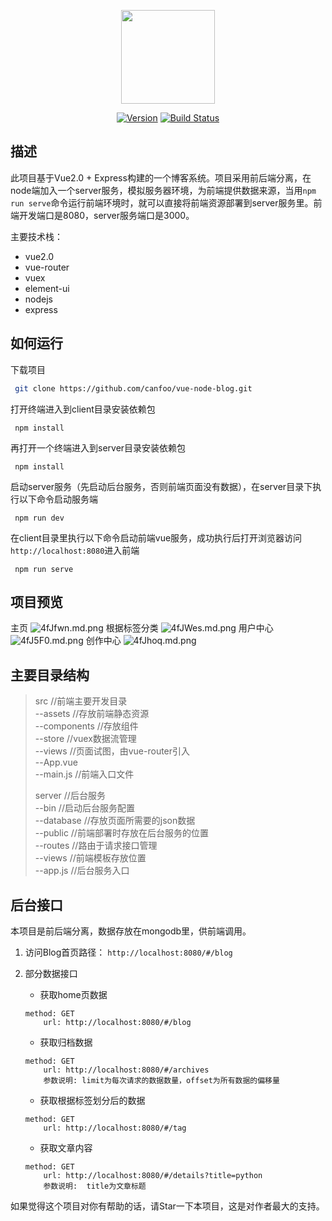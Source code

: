 <p align="center"><img width="150"src="http://i.imgur.com/qs9EUdv.png"></p>
<p align="center">
    <a href="https://npmjs.org/package/express-vue"><img src="https://badge.fury.io/js/express-vue.svg" alt="Version"></a>
    <a href="https://travis-ci.org/express-vue/express-vue"><img src="https://travis-ci.org/express-vue/express-vue.svg?branch=master" alt="Build Status"></a>
</p>

## 描述
此项目基于Vue2.0 + Express构建的一个博客系统。项目采用前后端分离，在node端加入一个server服务，模拟服务器环境，为前端提供数据来源，当用`npm run serve`命令运行前端环境时，就可以直接将前端资源部署到server服务里。前端开发端口是8080，server服务端口是3000。

主要技术栈：<br/>
- vue2.0
- vue-router
- vuex
- element-ui
- nodejs
- express



## 如何运行

下载项目
```bash
 git clone https://github.com/canfoo/vue-node-blog.git
```
 打开终端进入到client目录安装依赖包
```
 npm install
```
 再打开一个终端进入到server目录安装依赖包
```
 npm install
```
启动server服务（先启动后台服务，否则前端页面没有数据），在server目录下执行以下命令启动服务端
```
 npm run dev
```
在client目录里执行以下命令启动前端vue服务，成功执行后打开浏览器访问`http://localhost:8080`进入前端
```
 npm run serve
```

## 项目预览

主页
![4fJfwn.md.png](https://z3.ax1x.com/2021/09/28/4fJfwn.png)
根据标签分类
![4fJWes.md.png](https://z3.ax1x.com/2021/09/28/4fJWes.png)
用户中心
![4fJ5F0.md.png](https://z3.ax1x.com/2021/09/28/4fJ5F0.png)
创作中心
![4fJhoq.md.png](https://z3.ax1x.com/2021/09/28/4fJhoq.png)





## 主要目录结构
> src  //前端主要开发目录<br/>
> --assets  //存放前端静态资源<br/>
> --components  //存放组件<br/>
> --store  //vuex数据流管理<br/>
> --views  //页面试图，由vue-router引入<br/>
> --App.vue <br/>
> --main.js  //前端入口文件<br/>
> 
> server  //后台服务<br/>
> --bin  //启动后台服务配置<br/>
> --database  //存放页面所需要的json数据<br/>
> --public  //前端部署时存放在后台服务的位置<br/>
> --routes  //路由于请求接口管理<br/>
> --views  //前端模板存放位置<br/>
> --app.js  //后台服务入口<br/>



## 后台接口

本项目是前后端分离，数据存放在mongodb里，供前端调用。

1. 访问Blog首页路径： `http://localhost:8080/#/blog`

2. 部分数据接口
	- 获取home页数据
	```
	method: GET
	 	url: http://localhost:8080/#/blog
	```
	- 获取归档数据
	```
	method: GET
	 	url: http://localhost:8080/#/archives
	 	参数说明: limit为每次请求的数据数量，offset为所有数据的偏移量
	```
	- 获取根据标签划分后的数据
	```
	method: GET
	 	url: http://localhost:8080/#/tag
	```
	- 获取文章内容
	```
	method: GET
	 	url: http://localhost:8080/#/details?title=python
	 	参数说明:  title为文章标题
	```

如果觉得这个项目对你有帮助的话，请Star一下本项目，这是对作者最大的支持。